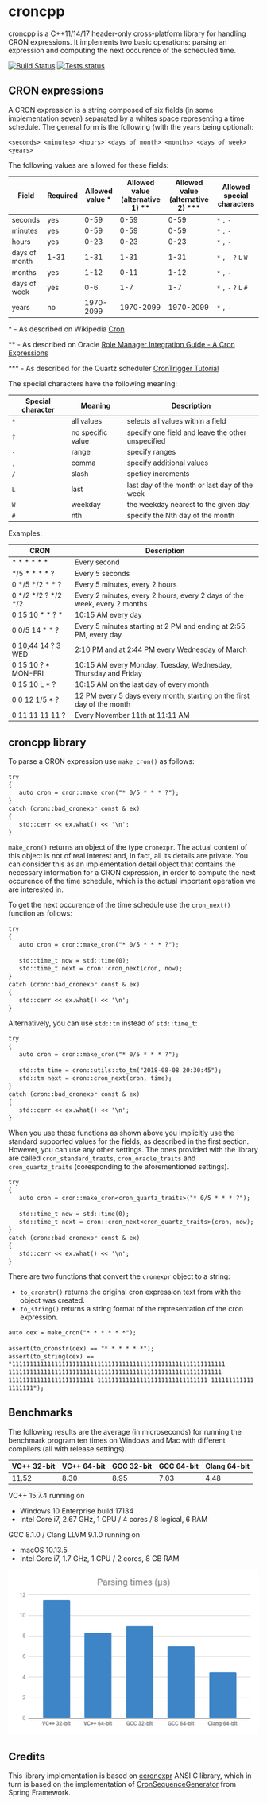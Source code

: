 # croncpp

croncpp is a C++11/14/17 header-only cross-platform library for handling CRON expressions. It implements two basic operations: parsing an expression and computing the next occurence of the scheduled time.

[![Build Status](https://travis-ci.org/mariusbancila/croncpp.svg?branch=master)](https://travis-ci.org/mariusbancila/croncpp)
[![Tests status](https://ci.appveyor.com/api/projects/status/lewwk7b42xwfp4xy?svg=true&pendingText=tests%20-%20pending&failingText=tests%20-%20FAILED&passingText=tests%20-%20OK)](https://ci.appveyor.com/project/mariusbancila/croncpp)

## CRON expressions
A CRON expression is a string composed of six fields (in some implementation seven) separated by a whites space representing a time schedule. The general form is the following (with the `years` being optional):

```
<seconds> <minutes> <hours> <days of month> <months> <days of week> <years>
```

The following values are allowed for these fields:

| Field | Required | Allowed value * | Allowed value (alternative 1) ** | Allowed value (alternative 2) *** | Allowed special characters |
| --- | --- | --- | --- | --- | --- |
| seconds | yes | 0-59 | 0-59 | 0-59 | `*` `,` `-` |
| minutes | yes | 0-59 | 0-59 | 0-59 | `*` `,` `-` |
| hours | yes | 0-23 | 0-23 | 0-23 | `*` `,` `-` |
| days of month | 1-31 | 1-31 | 1-31 | 1-31 | `*` `,` `-` `?` `L` `W` |
| months | yes | 1-12 | 0-11 | 1-12 | `*` `,` `-` |
| days of week | yes | 0-6 | 1-7 | 1-7 | `*` `,` `-` `?` `L` `#` |
| years | no | 1970-2099 | 1970-2099 | 1970-2099 | `*` `,` `-` |

\* - As described on Wikipedia [Cron](https://en.wikipedia.org/wiki/Cron)

** - As described on Oracle [Role Manager Integration Guide - A Cron Expressions](https://docs.oracle.com/cd/E12058_01/doc/doc.1014/e12030/cron_expressions.htm)

*** - As described for the Quartz scheduler [CronTrigger Tutorial](http://www.quartz-scheduler.org/documentation/quartz-1.x/tutorials/crontrigger)

The special characters have the following meaning:

| Special character | Meaning | Description |
| --- | --- | --- |
| `*` | all values | selects all values within a field |
| `?` | no specific value | specify one field and leave the other unspecified |
| `-` | range | specify ranges |
| `,` | comma | specify additional values |
| `/` | slash | speficy increments |
| `L` | last | last day of the month or last day of the week |
| `W` | weekday | the weekday nearest to the given day |
| `#` | nth |  specify the Nth day of the month |

Examples: 

| CRON | Description |
| --- | --- |
| * * * * * * | Every second |
| */5 * * * * ? | Every 5 seconds |
| 0 */5 */2 * * ? | Every 5 minutes, every 2 hours |
| 0 */2 */2 ? */2 */2 | Every 2 minutes, every 2 hours, every 2 days of the week, every 2 months |
| 0 15 10 * * ? * | 10:15 AM every day |
| 0 0/5 14 * * ? | Every 5 minutes starting at 2 PM and ending at 2:55 PM, every day |
| 0 10,44 14 ? 3 WED | 2:10 PM and at 2:44 PM every Wednesday of March |
| 0 15 10 ? * MON-FRI | 10:15 AM every Monday, Tuesday, Wednesday, Thursday and Friday |
| 0 15 10 L * ? | 10:15 AM on the last day of every month |
| 0 0 12 1/5 * ? | 12 PM every 5 days every month, starting on the first day of the month |
| 0 11 11 11 11 ? | Every November 11th at 11:11 AM |

## croncpp library

To parse a CRON expression use `make_cron()` as follows:

```
try
{
   auto cron = cron::make_cron("* 0/5 * * * ?");
}
catch (cron::bad_cronexpr const & ex)
{
   std::cerr << ex.what() << '\n';
}
```

`make_cron()` returns an object of the type `cronexpr`. The actual content of this object is not of real interest and, in fact, all its details are private. You can consider this as an implementation detail object that contains the necessary information for a CRON expression, in order to compute the next occurence of the time schedule, which is the actual important operation we are interested in.

To get the next occurence of the time schedule use the `cron_next()` function as follows:

```
try
{
   auto cron = cron::make_cron("* 0/5 * * * ?");
   
   std::time_t now = std::time(0);
   std::time_t next = cron::cron_next(cron, now);   
}
catch (cron::bad_cronexpr const & ex)
{
   std::cerr << ex.what() << '\n';
}
```

Alternatively, you can use `std::tm` instead of `std::time_t`:

```
try
{
   auto cron = cron::make_cron("* 0/5 * * * ?");
   
   std::tm time = cron::utils::to_tm("2018-08-08 20:30:45");
   std::tm next = cron::cron_next(cron, time);
}
catch (cron::bad_cronexpr const & ex)
{
   std::cerr << ex.what() << '\n';
}
```

When you use these functions as shown above you implicitly use the standard supported values for the fields, as described in the first section. However, you can use any other settings. The ones provided with the library are called `cron_standard_traits`, `cron_oracle_traits` and `cron_quartz_traits` (coresponding to the aforementioned settings).

```
try
{
   auto cron = cron::make_cron<cron_quartz_traits>("* 0/5 * * * ?");
   
   std::time_t now = std::time(0);
   std::time_t next = cron::cron_next<cron_quartz_traits>(cron, now);   
}
catch (cron::bad_cronexpr const & ex)
{
   std::cerr << ex.what() << '\n';
}
```

There are two functions that convert the `cronexpr` object to a string:
* `to_cronstr()` returns the original cron expression text from with the object was created.
* `to_string()` returns a string format of the representation of the cron expression.
```
auto cex = make_cron("* * * * * *");

assert(to_cronstr(cex) == "* * * * * *");
assert(to_string(cex) == "111111111111111111111111111111111111111111111111111111111111 111111111111111111111111111111111111111111111111111111111111 111111111111111111111111 1111111111111111111111111111111 111111111111 1111111");
```

## Benchmarks

The following results are the average (in microseconds) for running the benchmark program ten times on Windows and Mac with different compilers (all with release settings).

| VC++ 32-bit| VC++ 64-bit | GCC 32-bit | GCC 64-bit | Clang 64-bit |
| --- | --- | --- | --- | --- |
| 11.52 | 8.30 | 8.95 | 7.03 | 4.48 |

VC++ 15.7.4 running on 
* Windows 10 Enterprise build 17134
* Intel Core i7, 2.67 GHz, 1 CPU / 4 cores / 8 logical, 6 RAM
  
GCC 8.1.0 / Clang LLVM 9.1.0 running on
* macOS 10.13.5
* Intel Core i7, 1.7 GHz, 1 CPU / 2 cores, 8 GB RAM

![CRON parsin](res/cron_parsing.png)

## Credits

This library implementation is based on [ccronexpr](https://github.com/staticlibs/ccronexpr) ANSI C library, which in turn is based on the implementation of [CronSequenceGenerator](https://github.com/spring-projects/spring-framework/blob/babbf6e8710ab937cd05ece20270f51490299270/spring-context/src/main/java/org/springframework/scheduling/support/CronSequenceGenerator.java) from Spring Framework.
